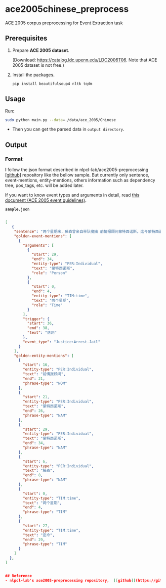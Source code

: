 # ace2005chinese_preprocess
ACE 2005 corpus preprocessing for Event Extraction task

## Prerequisites

1. Prepare **ACE 2005 dataset**. 

   (Download: https://catalog.ldc.upenn.edu/LDC2006T06. Note that ACE 2005 dataset is not free.)

2. Install the packages.
   ```
   pip install beautifulsoup4 nltk tqdm
   ```
   
## Usage

Run:

```bash
sudo python main.py --data=./data/ace_2005/Chinese
``` 

- Then you can get the parsed data in `output directory`. 

## Output

### Format

I follow the json format described in nlpcl-lab/ace2005-preprocessing
 [[github]](https://github.com/nlpcl-lab/ace2005-preprocessing)
repository like the bellow sample. But currently only sentence, event-mentions, entity-mentions, others information such as dependency tree, pos_tags, etc. will be added later.

If you want to know event types and arguments in detail, read [this document (ACE 2005 event guidelines)](https://www.ldc.upenn.edu/sites/www.ldc.upenn.edu/files/english-events-guidelines-v5.4.3.pdf).


**`sample.json`**
```json

[
   {
    "sentence": "两个星期来，藤森曾亲自带队搜捕 前情报顾问蒙特西诺斯，迄今蒙特西诺斯仍未落网",
    "golden-event-mentions": [
      {
        "arguments": [
          {
            "start": 29,
            "end": 34,
            "entity-type": "PER:Individual",
            "text": "蒙特西诺斯",
            "role": "Person"
          },
          {
            "start": 0,
            "end": 4,
            "entity-type": "TIM:time",
            "text": "两个星期",
            "role": "Time"
          }
        ],
        "trigger": {
          "start": 36,
          "end": 38,
          "text": "落网"
        },
        "event_type": "Justice:Arrest-Jail"
      }
    ],
    "golden-entity-mentions": [
      {
        "start": 16,
        "entity-type": "PER:Individual",
        "text": "前情报顾问",
        "end": 21,
        "phrase-type": "NOM"
      },
      {
        "start": 21,
        "entity-type": "PER:Individual",
        "text": "蒙特西诺斯",
        "end": 26,
        "phrase-type": "NAM"
      },
      {
        "start": 29,
        "entity-type": "PER:Individual",
        "text": "蒙特西诺斯",
        "end": 34,
        "phrase-type": "NAM"
      },
      {
        "start": 6,
        "entity-type": "PER:Individual",
        "text": "藤森",
        "end": 8,
        "phrase-type": "NAM"
      },
      {
        "start": 0,
        "entity-type": "TIM:time",
        "text": "两个星期",
        "end": 4,
        "phrase-type": "TIM"
      },
      {
        "start": 27,
        "entity-type": "TIM:time",
        "text": "迄今",
        "end": 29,
        "phrase-type": "TIM"
      }
    ]
  },
]


## Reference
- nlpcl-lab's ace2005-preprocessing repository,  [[github]](https://github.com/nlpcl-lab/ace2005-preprocessing)

